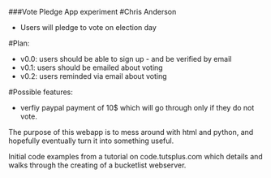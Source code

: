 ###Vote Pledge App experiment
#Chris Anderson
- Users will pledge to vote on election day

#Plan:
- v0.0: users should be able to sign up - and be verified by email
- v0.1: users should be emailed about voting 
- v0.2: users reminded via email about voting

#Possible features: 
- verfiy paypal payment of 10$ which will go through only
        if they do not vote. 

The purpose of this webapp is to mess around with html and python,
and hopefully eventually turn it into something useful.

Initial code examples from a tutorial on code.tutsplus.com
which details and walks through the creating of a bucketlist webserver.
